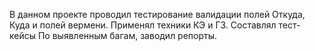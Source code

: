 В данном проекте проводил тестирование валидации полей Откуда, Куда и полей вермени.
Применял техники КЭ и ГЗ.
Составлял тест-кейсы
По выявленным багам, заводил репорты.
